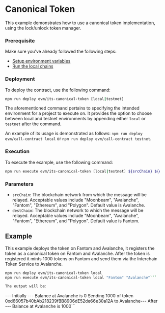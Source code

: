 # Canonical Token

This example demonstrates how to use a canonical token implementation, using the lock/unlock token manager.

### Prerequisite

Make sure you've already followed the following steps:

-   [Setup environment variables](/README.md#set-environment-variables)
-   [Run the local chains](/README.md#running-the-local-chains)

### Deployment

To deploy the contract, use the following command:

```bash
npm run deploy evm/its-canonical-token [local|testnet]
```

The aforementioned command pertains to specifying the intended environment for a project to execute on. It provides the option to choose between local and testnet environments by appending either `local` or `testnet` after the command.

An example of its usage is demonstrated as follows: `npm run deploy evm/call-contract local` or `npm run deploy evm/call-contract testnet`.

### Execution

To execute the example, use the following command:

```bash
npm run execute evm/its-canonical-token [local|testnet] ${srcChain} ${destChain}
```

### Parameters

-   `srcChain`: The blockchain network from which the message will be relayed. Acceptable values include "Moonbeam", "Avalanche", "Fantom", "Ethereum", and "Polygon". Default value is Avalanche.
-   `destChain`: The blockchain network to which the message will be relayed. Acceptable values include "Moonbeam", "Avalanche", "Fantom", "Ethereum", and "Polygon". Default value is Fantom.


## Example

This example deploys the token on Fantom and Avalanche, it registers the token as a canonical token on Fantom and Avalanche. After the token is registered it mints 1000 tokens on Fantom and send them via the Interchain Token Service to Avalanche.

```bash
npm run deploy evm/its-canonical-token local
npm run execute evm/its-canonical-token local "Fantom" "Avalanche"```

The output will be:

```
--- Initially ---
Balance at Avalanche is 0
Sending 1000 of token 0xd66057b40bAb218239fBB8906dE52de66e30a12A to Avalanche--- After ---
Balance at Avalanche is 1000```
